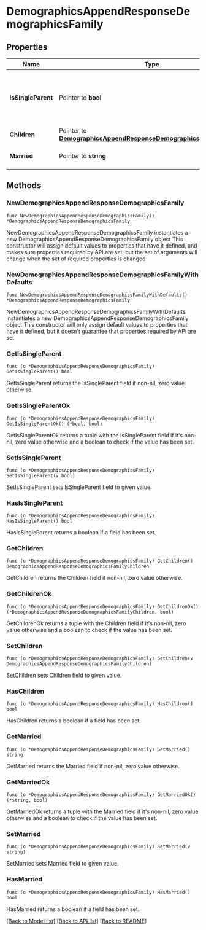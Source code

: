 # DemographicsAppendResponseDemographicsFamily

## Properties

Name | Type | Description | Notes
------------ | ------------- | ------------- | -------------
**IsSingleParent** | Pointer to **bool** | Indicates whether the person is flagged as being a single parent. | [optional] 
**Children** | Pointer to [**DemographicsAppendResponseDemographicsFamilyChildren**](DemographicsAppendResponseDemographicsFamilyChildren.md) |  | [optional] 
**Married** | Pointer to **string** | The marital status for the person. | [optional] 

## Methods

### NewDemographicsAppendResponseDemographicsFamily

`func NewDemographicsAppendResponseDemographicsFamily() *DemographicsAppendResponseDemographicsFamily`

NewDemographicsAppendResponseDemographicsFamily instantiates a new DemographicsAppendResponseDemographicsFamily object
This constructor will assign default values to properties that have it defined,
and makes sure properties required by API are set, but the set of arguments
will change when the set of required properties is changed

### NewDemographicsAppendResponseDemographicsFamilyWithDefaults

`func NewDemographicsAppendResponseDemographicsFamilyWithDefaults() *DemographicsAppendResponseDemographicsFamily`

NewDemographicsAppendResponseDemographicsFamilyWithDefaults instantiates a new DemographicsAppendResponseDemographicsFamily object
This constructor will only assign default values to properties that have it defined,
but it doesn't guarantee that properties required by API are set

### GetIsSingleParent

`func (o *DemographicsAppendResponseDemographicsFamily) GetIsSingleParent() bool`

GetIsSingleParent returns the IsSingleParent field if non-nil, zero value otherwise.

### GetIsSingleParentOk

`func (o *DemographicsAppendResponseDemographicsFamily) GetIsSingleParentOk() (*bool, bool)`

GetIsSingleParentOk returns a tuple with the IsSingleParent field if it's non-nil, zero value otherwise
and a boolean to check if the value has been set.

### SetIsSingleParent

`func (o *DemographicsAppendResponseDemographicsFamily) SetIsSingleParent(v bool)`

SetIsSingleParent sets IsSingleParent field to given value.

### HasIsSingleParent

`func (o *DemographicsAppendResponseDemographicsFamily) HasIsSingleParent() bool`

HasIsSingleParent returns a boolean if a field has been set.

### GetChildren

`func (o *DemographicsAppendResponseDemographicsFamily) GetChildren() DemographicsAppendResponseDemographicsFamilyChildren`

GetChildren returns the Children field if non-nil, zero value otherwise.

### GetChildrenOk

`func (o *DemographicsAppendResponseDemographicsFamily) GetChildrenOk() (*DemographicsAppendResponseDemographicsFamilyChildren, bool)`

GetChildrenOk returns a tuple with the Children field if it's non-nil, zero value otherwise
and a boolean to check if the value has been set.

### SetChildren

`func (o *DemographicsAppendResponseDemographicsFamily) SetChildren(v DemographicsAppendResponseDemographicsFamilyChildren)`

SetChildren sets Children field to given value.

### HasChildren

`func (o *DemographicsAppendResponseDemographicsFamily) HasChildren() bool`

HasChildren returns a boolean if a field has been set.

### GetMarried

`func (o *DemographicsAppendResponseDemographicsFamily) GetMarried() string`

GetMarried returns the Married field if non-nil, zero value otherwise.

### GetMarriedOk

`func (o *DemographicsAppendResponseDemographicsFamily) GetMarriedOk() (*string, bool)`

GetMarriedOk returns a tuple with the Married field if it's non-nil, zero value otherwise
and a boolean to check if the value has been set.

### SetMarried

`func (o *DemographicsAppendResponseDemographicsFamily) SetMarried(v string)`

SetMarried sets Married field to given value.

### HasMarried

`func (o *DemographicsAppendResponseDemographicsFamily) HasMarried() bool`

HasMarried returns a boolean if a field has been set.


[[Back to Model list]](../README.md#documentation-for-models) [[Back to API list]](../README.md#documentation-for-api-endpoints) [[Back to README]](../README.md)


